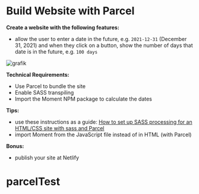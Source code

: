 # Build Website with Parcel

**Create a website with the following features:**
* allow the user to enter a date in the future, e.g. `2021-12-31` (December 31, 2021) and when they click on a button, show the number of days that date is in the future, e.g. `100 days`

![grafik](https://user-images.githubusercontent.com/446574/130592744-9d66024a-a3db-4acc-bada-9b0a5839deff.png)

**Technical Requirements:**
* Use Parcel to bundle the site
* Enable SASS transpiling
* Import the Moment NPM package to calculate the dates

**Tips:**
* use these instructions as a guide: [How to set up SASS processing for an HTML/CSS site with sass and Parcel](https://onespace.netlify.app/howtos?id=383)
* import Moment from the JavaScript file instead of in HTML (with Parcel)

**Bonus:**
* publish your site at Netlify
# parcelTest
